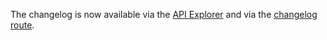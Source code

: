 The changelog is now available via the [API Explorer](https://developers.eveonline.com/api-explorer) and via the [changelog route](https://developers.eveonline.com/api-explorer#/operations/GetMetaChangelog).
